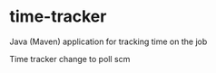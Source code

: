 # time-tracker
Java (Maven) application for tracking time on the job

Time tracker
change to poll scm
